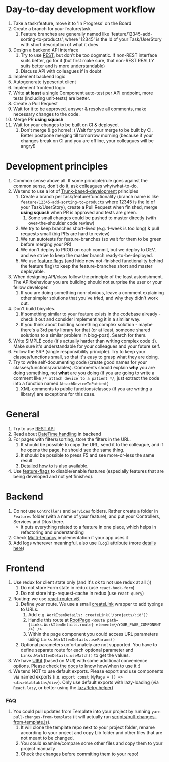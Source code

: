 # Day-to-day development workflow
1. Take a task/feature, move it to 'In Progress' on the Board
2. Create a branch for your feature/task
   1. Feature branches are generally named like 'feature/12345-add-sorting-to-products', where '12345' is the Id of your Task/UserStory with short description of what it does
3. Design a backend API interface
   1. Try to use [REST](./REST.md), but don't be too dogmatic. If non-REST interface suits better, go for it (but first make sure, that non-REST REALLY suits better and is more understandable)
   2. Discuss API with colleagues if in doubt
4. Implement backend logic
5. Autogenerate typescript client
6. Implement frontend logic
7. Write **at least** a single Component auto-test per API endpoint, more tests (including unit-tests) are better.
8. Create a Pull Request
9. Wait for it to be approved, answer & resolve all comments, make necessary changes to the code.
10. Merge PR **using squash**
11. Wait for your changes to be built on CI & deployed.
    1. Don't merge & go home! :) Wait for your merge to be built by CI. Better postpone merging till tomorrow morning (because if your changes break on CI and you are offline, your colleagues will be angry!)


# Development principles
1. Common sense above all. If some principle/rule goes against the common sense, don't do it, ask colleagues why/what-to-do.
2. We tend to use a lot of [Trunk-based-development](https://trunkbaseddevelopment.com) principles
   1. Create a branch per task/feature/functionality (branch name is like `feature/12345-add-sorting-to-products` where 12345 is the Id of your Task/UserStory), create a Pull Request when finished, merge **using squash** when PR is approved and tests are green.
      1. Some small changes could be pushed to master directly (with over-the-shoulder code review)
   2. We try to keep branches short-lived (e.g. 1-week is too long) & pull requests small (big PRs are hard to review)
   3. We run autotests for feature-branches (so wait for them to be green before merging your PR)
   4. We don't deploy to PROD on each commit, but we deploy to DEV, and we strive to keep the master branch ready-to-be-deployed.
   5. We use [feature flags](./details/Feature-Flags.md) (and hide new not-finished functionality behind the feature flag) to keep the feature-branches short and master deployable.
3. When designing API/class follow the principle of the least astonishment. The API/behaviour you are building should not surprise the user or your fellow developer.
   1. If you are doing something non-obvious, leave a comment explaining other simpler solutions that you've tried, and why they didn't work out.
4. Don't build bicycles.
   1. If something similar to your feature exists in the codebase already - check it out and consider implementing it in a similar way.
   2. If you think about building something complex solution - maybe there's a 3rd party library for that (or at least, someone shared solutions to a similar problem in blog-post). Search for them.
5. Write SIMPLE code (it's actually harder than writing complex code :)). Make sure it's understandable for your colleagues and your future self.
6. Follow the SRP (single responsibility principle). Try to keep your classes/functions small, so that it's easy to grasp what they are doing.
7. Try to write self-documenting code (create good names for your classes/functions/variables). Comments should explain **why** you are doing something, not **what** are you doing (if you are going to write a comment like `/* attach device to a patient */`, just extract the code into a function named `AttachDeviceToPatient`)
   1. XML-comments to public functions/classes (if you are writing a library) are exceptions for this case.

# General
1. Try to use [REST API](./REST.md)
2. Read about [DateTime handling](./DateTime-handling.md) in backend
3. For pages with filters/sorting, store the filters in the URL.
   1. It should be possible to copy the URL, send it to the colleague, and if he opens the page, he should see the same thing.
   2. It should be possible to press F5 and see more-or-less the same result
   3. [Detailed how to](./details/Filter-Sorting.md) is also available.
4. Use [feature-flags](./details/Feature-Flags.md) to disable/enable features (especially features that are being developed and not yet finished).

# Backend
1. Do not use `Controllers` and `Services` folders. Rather create a folder in `Features` folder (with a name of your feature), and put your Controllers, Services and Dtos there.
    - it puts everything related to a feature in one place, which helps in refactoring and understanding
1. Check [Multi-tenancy](details/MultiTenancy-EFIntegration.md) implementation if your app uses it
1. Add logs wherever meaningful, also use `[Log]` attribute (more [details here](./Logging.md))

# Frontend
1. Use redux for client state only (and it's ok to not use redux at all :))
   1. Do not store Form state in redux (use `react-hook-form`)
   2. Do not store http-request-cache in redux (use `react-query`)
2. Routing: we use [react-router v6](https://reactrouter.com/docs/en/v6/).
   1. Define your route. We use a small [createLink](/frontend/src/application/constants/links.ts) wrapper to add typings to URLs.
      1. Add e.g. `WorkItemDetails: createLink('/projects/:id')}`
      2. Handle this route at [RootPage](/frontend/src/pages/authorized/RootPage.tsx) ```<Route path={Links.WorkItemDetails.route} element={<YOUR_PAGE_COMPONENT />} />```
      3. Within the page component you could access URL parameters using `Links.WorkItemDetails.useParams()`
   2. Optional parameters unfortunately are not supported. You have to define separate route for each optional parameter and `Links.WorkItemDetails.useMatch()` to get the values.
3. We have [UIKit](details/UIKit.md) (based on MUI) with some additional convenience options. Please check [the docs](details/UIKit.md) to know how/when to use it :)
4. We tend NOT to use default exports. Please export and use components via named exports (i.e. `export const MyPage = () => <div>blablabla</div>`). Only use default exports with lazy-loading (via `React.lazy`, or better using the [lazyRetry helper](../frontend/src/helpers/retry-helper.tsx))

### FAQ
1. You could pull updates from Template into your project by running `yarn pull-changes-from-template` (it will actually run [scripts/pull-changes-from-template.js](../scripts/pull-template-changes.js)).
   1. It will clone the template repo next to your project folder, rename according to your project and copy Lib folder and other files that are not meant to be changed.
   2. You could examine/compare some other files and copy them to your project manually
   3. Check the changes before commiting them to your repo!
